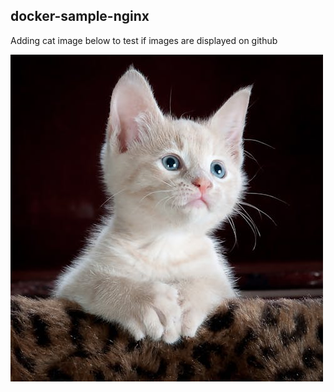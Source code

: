 ## docker-sample-nginx
Adding cat image below to test if images are displayed on github


![](./ImageAsset/kitty-cat-kitten-pet-45201.jpeg)